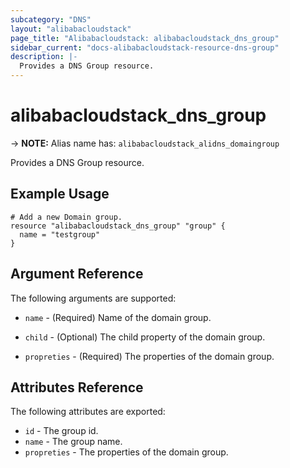 ```yaml
---
subcategory: "DNS"
layout: "alibabacloudstack"
page_title: "Alibabacloudstack: alibabacloudstack_dns_group"
sidebar_current: "docs-alibabacloudstack-resource-dns-group"
description: |-
  Provides a DNS Group resource.
---
```


# alibabacloudstack_dns_group
-> **NOTE:** Alias name has: `alibabacloudstack_alidns_domaingroup`

Provides a DNS Group resource.

## Example Usage

```
# Add a new Domain group.
resource "alibabacloudstack_dns_group" "group" {
  name = "testgroup"
}
```

## Argument Reference

The following arguments are supported:

* `name` - (Required) Name of the domain group.    

* `child` - (Optional) The child property of the domain group. 

* `propreties` - (Required) The properties of the domain group.

## Attributes Reference

The following attributes are exported:

* `id` - The group id.
* `name` - The group name.
* `propreties` - The properties of the domain group.